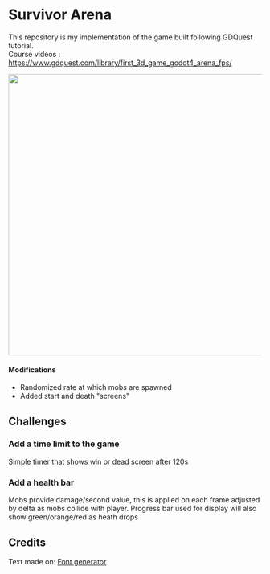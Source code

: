 # Survivor Arena

This repository is my implementation of the game built following GDQuest tutorial.<br/>
Course videos : https://www.gdquest.com/library/first_3d_game_godot4_arena_fps/

<p align="center"><img width="560" src="https://res.cloudinary.com/dbgabg3vb/image/upload/screenshot_ow3q2o.png" /></p>

#### Modifications

- Randomized rate at which mobs are spawned
- Added start and death "screens"

## Challenges

### Add a time limit to the game

Simple timer that shows win or dead screen after 120s

### Add a health bar

Mobs provide damage/second value, this is applied on each frame adjusted by delta as mobs collide with player. Progress bar used for display will also show green/orange/red as heath drops


## Credits

Text made on: <a href="https://www.textstudio.com/">Font generator</a>
